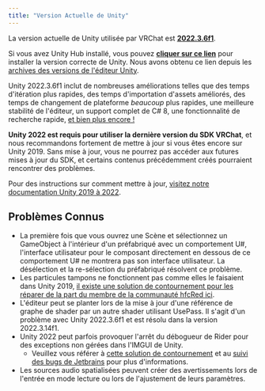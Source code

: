 ```yaml
---
title: "Version Actuelle de Unity"
---
```


La version actuelle de Unity utilisée par VRChat est [**2022.3.6f1**](https://unity.com/releases/editor/whats-new/2022.3.6).

Si vous avez Unity Hub installé, vous pouvez [**cliquer sur ce lien**](unityhub://2022.3.6f1/b9e6e7e9fa2d) pour installer la version correcte de Unity. Nous avons obtenu ce lien depuis les [archives des versions de l'éditeur Unity](https://unity.com/releases/editor/archive).

Unity 2022.3.6f1 inclut de nombreuses améliorations telles que des temps d'itération plus rapides, des temps d'importation d'assets améliorés, des temps de changement de plateforme *beaucoup* plus rapides, une meilleure stabilité de l'éditeur, un support complet de C# 8, une fonctionnalité de recherche rapide, [et bien plus encore !](https://unity.com/releases/lts)

**Unity 2022 est requis pour utiliser la dernière version du SDK VRChat**, et nous recommandons fortement de mettre à jour si vous êtes encore sur Unity 2019. Sans mise à jour, vous ne pourrez pas accéder aux futures mises à jour du SDK, et certains contenus précédemment créés pourraient rencontrer des problèmes.

Pour des instructions sur comment mettre à jour, [visitez notre documentation Unity 2019 à 2022](/sdk/upgrade/unity-2022).

## Problèmes Connus

* La première fois que vous ouvrez une Scène et sélectionnez un GameObject à l'intérieur d'un préfabriqué avec un comportement U#, l'interface utilisateur pour le composant directement en dessous de ce comportement U# ne montrera pas son interface utilisateur. La désélection et la re-sélection du préfabriqué résolvent ce problème.
* Les particules tampons ne fonctionnent pas comme elles le faisaient dans Unity 2019, [il existe une solution de contournement pour les réparer de la part du membre de la communauté hfcRed ici](https://x.com/hfcRedddd/status/1696915379090604179).
* L'éditeur peut se planter lors de la mise à jour d'une référence de graphe de shader par un autre shader utilisant UsePass. Il s'agit d'un problème avec Unity 2022.3.6f1 et est résolu dans la version 2022.3.14f1.
* Unity 2022 peut parfois provoquer l'arrêt du débogueur de Rider pour des exceptions non gérées dans l'IMGUI de Unity.
    * Veuillez vous référer à [cette solution de contournement](https://forum.unity.com/threads/rider-debugger-breaks-on-unhandled-exception.1135879/#post-7305256) et au [suivi des bugs de Jetbrains](https://youtrack.jetbrains.com/issue/RIDER-64944) pour plus d'informations.
* Les sources audio spatialisées peuvent créer des avertissements lors de l'entrée en mode lecture ou lors de l'ajustement de leurs paramètres.